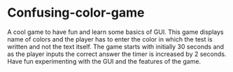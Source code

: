 # Confusing-color-game
A cool game to have fun and learn some basics of GUI.
This game displays name of colors and the player has to enter the color in which the test is written and not the text itself.
The game starts with initially 30 seconds and as the player inputs the correct answer the timer is increased by 2 seconds.
Have fun experimenting with the GUI and the features of the game.
